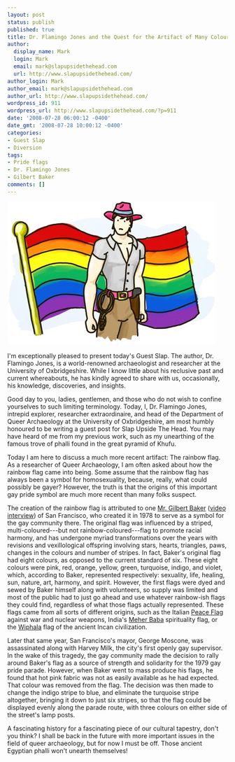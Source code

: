 ```yaml
---
layout: post
status: publish
published: true
title: Dr. Flamingo Jones and the Quest for the Artifact of Many Colours
author:
  display_name: Mark
  login: Mark
  email: mark@slapupsidethehead.com
  url: http://www.slapupsidethehead.com/
author_login: Mark
author_email: mark@slapupsidethehead.com
author_url: http://www.slapupsidethehead.com/
wordpress_id: 911
wordpress_url: http://www.slapupsidethehead.com/?p=911
date: '2008-07-28 06:00:12 -0400'
date_gmt: '2008-07-28 10:00:12 -0400'
categories:
- Guest Slap
- Diversion
tags:
- Pride flags
- Dr. Flamingo Jones
- Gilbert Baker
comments: []
---
```

![Dr. Flamingo Jones](/wp-content/media/2008/07/dr-flamingo-jones-pride-flag.jpg "Dr. Flamingo Jones and the Artifact of Many Colours")

I'm exceptionally pleased to present today's Guest Slap. The author, Dr. Flamingo Jones, is a world-renowned archaeologist and researcher at the University of Oxbridgeshire. While I know little about his reclusive past and current whereabouts, he has kindly agreed to share with us, occasionally, his knowledge, discoveries, and insights.

Good day to you, ladies, gentlemen, and those who do not wish to confine yourselves to such limiting terminology. Today, I, Dr. Flamingo Jones, intrepid explorer, researcher extraordinaire, and head of the Department of Queer Archaeology at the University of Oxbridgeshire, am most humbly honoured to be writing a guest post for Slap Upside The Head. You may have heard of me from my previous work, such as my unearthing of the famous trove of phalli found in the great pyramid of Khufu.

Today I am here to discuss a much more recent artifact: The rainbow flag. As a researcher of Queer Archaeology, I am often asked about how the rainbow flag came into being. Some assume that the rainbow flag has always been a symbol for homosexuality, because, really, what could possibly be gayer? However, the truth is that the origins of this important gay pride symbol are much more recent than many folks suspect.

The creation of the rainbow flag is attributed to one [Mr. Gilbert Baker](http://ukgaynews.org.uk/Archive/08/Apr/1801.htm "A gentleman and a scholar, such as myself.") ([video interview](http://www.homovision.tv/30-years-of-gay-flag/ "An important historical discovery")) of San Francisco, who created it in 1978 to serve as a symbol for the gay community there. The original flag was influenced by a striped, multi-coloured---but not rainbow-coloured---flag to promote racial harmony, and has undergone myriad transformations over the years with revisions and vexillological offspring involving stars, hearts, triangles, paws, changes in the colours and number of stripes. In fact, Baker's original flag had eight colours, as opposed to the current standard of six. These eight colours were pink, red, orange, yellow, green, turquoise, indigo, and violet, which, according to Baker, represented respectively: sexuality, life, healing, sun, nature, art, harmony, and spirit. However, the first flags were dyed and sewed by Baker himself along with volunteers, so supply was limited and most of the public had to just go ahead and use whatever rainbow-ish flags they could find, regardless of what those flags actually represented. These flags came from all sorts of different origins, such as the Italian [Peace Flag](http://en.wikipedia.org/wiki/Peace_flag "Peace, yo.") against war and nuclear weapons, India's [Meher Baba](http://en.wikipedia.org/wiki/Meher_Baba%27s_flag "This is what most people think of first, I imagine.") spirituality flag, or the [Wiphala](http://en.wikipedia.org/wiki/Wiphala "Ancients had flags too, why not?") flag of the ancient Incan civilization.

Later that same year, San Francisco's mayor, George Moscone, was assassinated along with Harvey Milk, the city's first openly gay supervisor. In the wake of this tragedy, the gay community made the decision to rally around Baker's flag as a source of strength and solidarity for the 1979 gay pride parade. However, when Baker went to mass produce his flags, he found that hot pink fabric was not as easily available as he had expected. That colour was removed from the flag. The decision was then made to change the indigo stripe to blue, and eliminate the turquoise stripe altogether, bringing it down to just six stripes, so that the flag could be displayed evenly along the parade route, with three colours on either side of the street's lamp posts.

A fascinating history for a fascinating piece of our cultural tapestry, don't you think? I shall be back in the future with more important issues in the field of queer archaeology, but for now I must be off. Those ancient Egyptian phalli won't unearth themselves!


